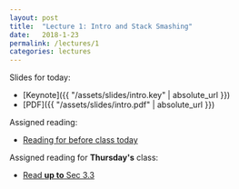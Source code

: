 ```yaml
---
layout: post
title:  "Lecture 1: Intro and Stack Smashing"
date:   2018-1-23
permalink: /lectures/1
categories: lectures
---
```


Slides for today:

- [Keynote]({{ "/assets/slides/intro.key" | absolute_url }})
- [PDF]({{ "/assets/slides/intro.pdf" | absolute_url }})

Assigned reading:
- [Reading for before class today](https://people.eecs.berkeley.edu/~dawnsong/papers/Oakland13-SoK-CR.pdf)

Assigned reading for **Thursday's** class:
- [Read **up to** Sec 3.3](https://www.usenix.net/legacy/publications/library/proceedings/sec98/full_papers/cowan/cowan.pdf)


